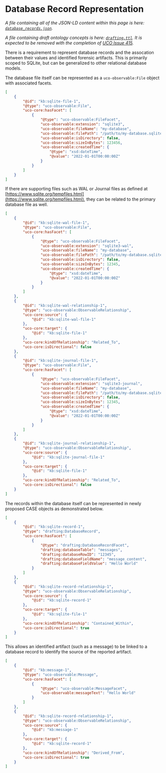<!--
GENERATED FILE  README.md is generated from source files.  Edits to it will be overwritten by automated processes.:

If you need to edit its content, edit src/README.md.in, and then re-run `make` to re-build the file.
-->


# Database Record Representation

*A file containing all of the JSON-LD content within this page is here: [`database_records.json`](database_records.json).*

*A file containing draft ontology concepts is here: [`drafting.ttl`](drafting.ttl).  It is expected to be removed with the completion of [UCO Issue 415](https://github.com/ucoProject/UCO/issues/415).*

There is a requirement to represent database records and the assocation between their values and identified forensic artifacts. This is primarily scoped to SQLite, but can be generalized to other relational database models.

The database file itself can be represented as a `uco-observable:File` object with associated facets.

```json
[
    {
        "@id": "kb:sqlite-file-1",
        "@type": "uco-observable:File",
        "uco-core:hasFacet": [
            {
                "@type": "uco-observable:FileFacet",
                "uco-observable:extension": "sqlite3",
                "uco-observable:fileName": "my-database",
                "uco-observable:filePath": "/path/to/my-database.sqlite3",
                "uco-observable:isDirectory": false,
                "uco-observable:sizeInBytes": 123456,
                "uco-observable:createdTime": {
                    "@type": "xsd:dateTime",
                    "@value": "2022-01-01T00:00:00Z"
                }
            }
        ]
    }
]

```


If there are supporting files such as WAL or Journal files as defined at [https://www.sqlite.org/tempfiles.html](https://www.sqlite.org/tempfiles.html), they can be related to the primary database file as well.

```json
[
    {
        "@id": "kb:sqlite-wal-file-1",
        "@type": "uco-observable:File",
        "uco-core:hasFacet": [
            {
                "@type": "uco-observable:FileFacet",
                "uco-observable:extension": "sqlite3-wal",
                "uco-observable:fileName": "my-database",
                "uco-observable:filePath": "/path/to/my-database.sqlite3-wal",
                "uco-observable:isDirectory": false,
                "uco-observable:sizeInBytes": 12345,
                "uco-observable:createdTime": {
                    "@type": "xsd:dateTime",
                    "@value": "2022-01-01T00:00:00Z"
                }
            }
        ]
    },
    {
        "@id": "kb:sqlite-wal-relationship-1",
        "@type": "uco-observable:ObservableRelationship",
        "uco-core:source": {
            "@id": "kb:sqlite-wal-file-1"
        },
        "uco-core:target": {
            "@id": "kb:sqlite-file-1"
        },
        "uco-core:kindOfRelationship": "Related_To",
        "uco-core:isDirectional": false
    },
    {
        "@id": "kb:sqlite-journal-file-1",
        "@type": "uco-observable:File",
        "uco-core:hasFacet": [
            {
                "@type": "uco-observable:FileFacet",
                "uco-observable:extension": "sqlite3-journal",
                "uco-observable:fileName": "my-database",
                "uco-observable:filePath": "/path/to/my-database.sqlite3-journal",
                "uco-observable:isDirectory": false,
                "uco-observable:sizeInBytes": 12345,
                "uco-observable:createdTime": {
                    "@type": "xsd:dateTime",
                    "@value": "2022-01-01T00:00:00Z"
                }
            }
        ]
    },
    {
        "@id": "kb:sqlite-journal-relationship-1",
        "@type": "uco-observable:ObservableRelationship",
        "uco-core:source": {
            "@id": "kb:sqlite-journal-file-1"
        },
        "uco-core:target": {
            "@id": "kb:sqlite-file-1"
        },
        "uco-core:kindOfRelationship": "Related_To",
        "uco-core:isDirectional": false
    }
]

```


The records within the database itself can be represented in newly proposed CASE objects as demonstrated below.

```json
[
    {
        "@id": "kb:sqlite-record-1",
        "@type": "drafting:DatabaseRecord",
        "uco-core:hasFacet": [
            {
                "@type": "drafting:DatabaseRecordFacet",
                "drafting:databaseTable": "messages",
                "drafting:databaseRowID": "12345",
                "drafting:databaseFieldName": "message_content",
                "drafting:databaseFieldValue": "Hello World"
            }
        ]
    },
    {
        "@id": "kb:sqlite-record-relationship-1",
        "@type": "uco-observable:ObservableRelationship",
        "uco-core:source": {
            "@id": "kb:sqlite-record-1"
        },
        "uco-core:target": {
            "@id": "kb:sqlite-file-1"
        },
        "uco-core:kindOfRelationship": "Contained_Within",
        "uco-core:isDirectional": true
    }
]

```


This allows an identified artifact (such as a message) to be linked to a database record to identify the source of the reported artifact.

```json
[
    {
        "@id": "kb:message-1",
        "@type": "uco-observable:Message",
        "uco-core:hasFacet": [
            {
                "@type": "uco-observable:MessageFacet",
                "uco-observable:messageText": "Hello World"
            }
        ]
    },
    {
        "@id": "kb:sqlite-record-relationship-1",
        "@type": "uco-observable:ObservableRelationship",
        "uco-core:source": {
            "@id": "kb:message-1"
        },
        "uco-core:target": {
            "@id": "kb:sqlite-record-1"
        },
        "uco-core:kindOfRelationship": "Derived_From",
        "uco-core:isDirectional": true
    }
]
```
